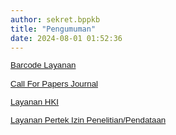```yaml
---
author: sekret.bppkb
title: "Pengumuman"
date: 2024-08-01 01:52:36
---
```


<p style="margin: 0cm; line-height: 1.1;"><span style="font-size: 10pt; font-family: arial, helvetica, sans-serif;"><a href="/master-pengumuman/barcode-layanan"><span style="vertical-align: inherit;"><span style="vertical-align: inherit;">Barcode Layanan</span></span></a></span></p>

<p style="margin: 0cm; line-height: 1.1;"><span style="font-size: 10pt; font-family: arial, helvetica, sans-serif;">&nbsp;</span></p>

<p style="margin: 0cm; line-height: 1.1;"><span style="font-size: 10pt; font-family: arial, helvetica, sans-serif;"><a href="/master-pengumuman/call-for-papers-jurnal"><span style="vertical-align: inherit;"><span style="vertical-align: inherit;">Call For Papers Journal</span></span></a></span></p>

<p style="margin: 0cm; line-height: 1.1;"><span style="font-size: 10pt; font-family: arial, helvetica, sans-serif;">&nbsp;</span></p>

<p style="margin: 0cm; line-height: 1.1;"><span style="font-size: 10pt; font-family: arial, helvetica, sans-serif;"><a href="/master-pengumuman/layanan-hki"><span style="vertical-align: inherit;"><span style="vertical-align: inherit;">Layanan HKI</span></span></a></span></p>

<p style="margin: 0cm; line-height: 1.1;"><span style="font-size: 10pt; font-family: arial, helvetica, sans-serif;">&nbsp;</span></p>

<p style="margin: 0cm; line-height: 1.1;"><span style="font-size: 10pt; font-family: arial, helvetica, sans-serif;"><a href="/master-pengumuman/layanan-penerbitan-pertek-izin-penelitian"><span style="vertical-align: inherit;"><span style="vertical-align: inherit;">Layanan Pertek Izin Penelitian/Pendataan</span></span></a></span></p>

<p style="margin: 0cm; line-height: 1.1;"><span style="font-size: 10pt; font-family: arial, helvetica, sans-serif;"></span></p>
